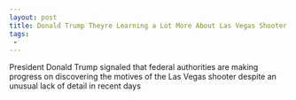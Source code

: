 ```yaml
---
layout: post
title: Donald Trump Theyre Learning a Lot More About Las Vegas Shooter
tags:
 -
---
```

President Donald Trump signaled that federal authorities are making progress on discovering the motives of the Las Vegas shooter despite an unusual lack of detail in recent days

